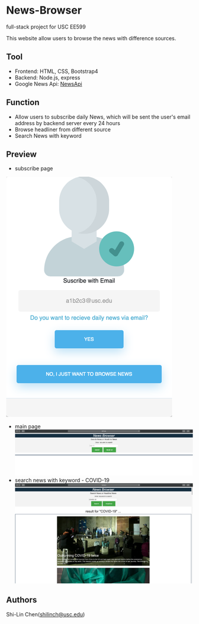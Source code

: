 # News-Browser

full-stack project for USC EE599

This website allow users to browse the news with difference sources.

## Tool

* Frontend: HTML, CSS, Bootstrap4
* Backend: Node.js, express
* Google News Api: [NewsApi](https://newsapi.org)


## Function

* Allow users to subscribe daily News, which will be sent the user's email address by backend server every 24 hours
* Browse headliner from different source
* Search News with keyword


## Preview
* subscribe page

![subscribePage](/Subscribe.png)
* main page
![newspage](/NewsPage.png)
* search news with keyword - COVID-19
![searchPage](/Search.png)


## Authors

Shi-Lin Chen(shilinch@usc.edu)
